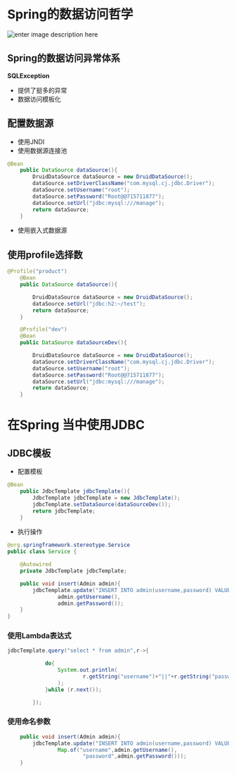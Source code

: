 # Spring的数据访问哲学

![enter image description here](https://wangchangchung.github.io/picture/SpringJDBC/Spring_DataBase.png)

## Spring的数据访问异常体系

**SQLException**

- 提供了挺多的异常
- 数据访问模板化

## 配置数据源

- 使用JNDI
- 使用数据源连接池

```java
@Bean
    public DataSource dataSource(){
        DruidDataSource dataSource = new DruidDataSource();
        dataSource.setDriverClassName("com.mysql.cj.jdbc.Driver");
        dataSource.setUsername("root");
        dataSource.setPassword("Root@@715711877");
        dataSource.setUrl("jdbc:mysql:///manage");
        return dataSource;
    }
```

- 使用嵌入式数据源

## 使用profile选择数

```java
@Profile("product")
    @Bean
    public DataSource dataSource(){

        DruidDataSource dataSource = new DruidDataSource();
        dataSource.setUrl("jdbc:h2:~/test");
        return dataSource;
    }

    @Profile("dev")
    @Bean
    public DataSource dataSourceDev(){

        DruidDataSource dataSource = new DruidDataSource();
        dataSource.setDriverClassName("com.mysql.cj.jdbc.Driver");
        dataSource.setUsername("root");
        dataSource.setPassword("Root@@715711877");
        dataSource.setUrl("jdbc:mysql:///manage");
        return dataSource;
    }
```

# 在Spring 当中使用JDBC

## JDBC模板

- 配置模板

```java
@Bean
    public JdbcTemplate jdbcTemplate(){
        JdbcTemplate jdbcTemplate = new JdbcTemplate();
        jdbcTemplate.setDataSource(dataSourceDev());
        return jdbcTemplate;
    }
```

- 执行操作

```java
@org.springframework.stereotype.Service
public class Service {

    @Autowired
    private JdbcTemplate jdbcTemplate;

    public void insert(Admin admin){
        jdbcTemplate.update("INSERT INTO admin(username,password) VALUES(?,?)",
                admin.getUsername(),
                admin.getPassword());
    }
}
```

### 使用Lambda表达式

```java
jdbcTemplate.query("select * from admin",r->{

            do{
                System.out.println(
                        r.getString("username")+"||"+r.getString("password")
                );
            }while (r.next());

        });
```

### 使用命名参数

```java
    public void insert(Admin admin){
        jdbcTemplate.update("INSERT INTO admin(username,password) VALUES(:username,:password)",
                Map.of("username",admin.getUsername(),
                        "password",admin.getPassword()));
    }
```



